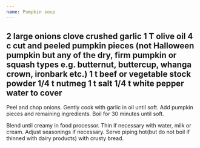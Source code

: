 ```yaml
---
name: Pumpkin soup
---
```

2 large onions
clove crushed garlic
1 T olive oil
4 c cut and peeled pumpkin pieces (not Halloween pumpkin but any of the dry, firm pumpkin or squash types e.g. butternut, buttercup, whanga crown, ironbark etc.)
1 t beef or vegetable stock powder
1/4 t nutmeg
1 t salt
1/4 t white pepper
water to cover
---
Peel and chop onions.  Gently cook with garlic in oil until soft.  Add pumpkin pieces and remaining ingredients.  Boil for 30 minutes until soft.

Blend until creamy in food processor.  Thin if necessary with water, milk or cream.  Adjust seasonings if necessary. Serve piping hot(but do not boil if thinned with dairy products) with crusty bread.

